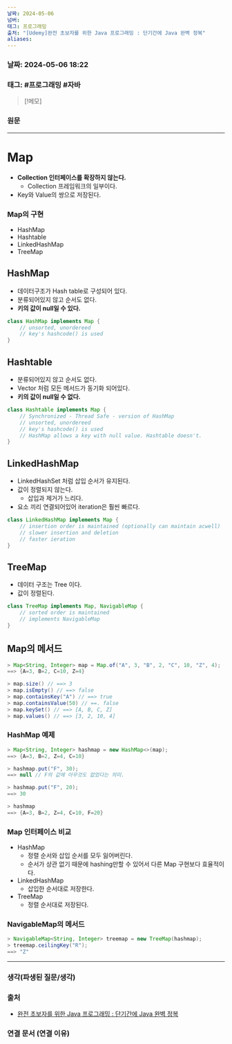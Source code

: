 ```yaml
---
날짜: 2024-05-06
넘버: 
태그: 프로그래밍
출처: "[Udemy]완전 초보자를 위한 Java 프로그래밍 : 단기간에 Java 완벽 정복"
aliases:
---
```

### 날짜:  2024-05-06 18:22

### 태그:  #프로그래밍 #자바

>[!메모]
>

### 원문
---
# Map
- **Collection 인터페이스를 확장하지 않는다.**
	- Collection 프레임워크의 일부이다.
- Key와 Value의 쌍으로 저장된다.
### Map의 구현
- HashMap
- Hashtable
- LinkedHashMap
- TreeMap
## HashMap
- 데이터구조가 Hash table로 구성되어 있다.
- 분류되어있지 않고 순서도 없다.
- **키의 값이 null일 수 있다.**
```java
class HashMap implements Map {
	// unsorted, unordereed
	// key's hashcode() is used
}
```
## Hashtable
- 분류되어있지 않고 순서도 없다.
- Vector 처럼 모든 메서드가 동기화 되어있다.
- **키의 값이 null일 수 없다.**
```java
class Hashtable implements Map {
	// Synchronized - Thread Safe - version of HashMap
	// unsorted, unordereed
	// key's hashcode() is used
	// HashMap allows a key with null value. Hashtable doesn't.	
}
```
## LinkedHashMap
- LinkedHashSet 처럼 삽입 순서가 유지된다.
- 값이 정렬되지 않는다.
	- 삽입과 제거가 느리다.
- 요소 끼리 연결되어있어 iteration은 훨씬 빠르다.
```java
class LinkedHashMap implements Map {
	// insertion order is maintained (optionally can maintain acwell)
	// slower insertion and deletion
	// faster ieration
}
```
## TreeMap
- 데이터 구조는 Tree 이다.
- 값이 정렬된다.
```java
class TreeMap implements Map, NavigableMap {
	// sorted order is maintained
	// implements NavigableMap
}
```
## Map의 메서드
```java
> Map<String, Integer> map = Map.of("A", 3, "B", 2, "C", 10, "Z", 4);
==> {A=3, B=2, C=10, Z=4}

> map.size() // ==> 3
> map.isEmpty() // ==> false
> map.containsKey("A") // ==> true
> map.containsValue(50) // ==. false
> map.keySet() // ==> [A, B, C, Z]
> map.values() // ==> [3, 2, 10, 4]
```
### HashMap 예제
```java
> Map<String, Integer> hashmap = new HashMap<>(map);
==> {A=3, B=2, Z=4, C=10}

> hashmap.put("F", 30);
==> null // F의 값에 아무것도 없었다는 의미.

> hashmap.put("F", 20);
==> 30

> hashmap 
==> {A=3, B=2, Z=4, C=10, F=20}
```
### Map 인터페이스 비교
- HashMap
	- 정렬 순서와 삽입 순서를 모두 잃어버린다.
	- 순서가 상관 없기 때문에 hashing만할 수 있어서 다른 Map 구현보다 효율적이다.
- LinkedHashMap
	- 삽입한 순서대로 저장한다.
- TreeMap
	- 정렬 순서대로 저장된다.
### NavigableMap의 메서드
```java
> NavigableMap<String, Integer> treemap = new TreeMap(hashmap);
> treemap.ceilingKey("R");
==> "Z"
```

---
### 생각(파생된 질문/생각)

### 출처
- [완전 초보자를 위한 Java 프로그래밍 : 단기간에 Java 완벽 정복](https://www.udemy.com/course/best-java-programming/?couponCode=ST6MT42324)

### 연결 문서 (연결 이유)
